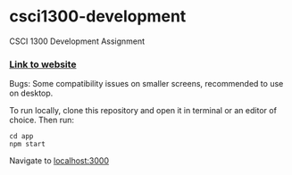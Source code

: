 # csci1300-development
CSCI 1300 Development Assignment

### [Link to website](https://csci1300-development.vercel.app/)

Bugs:
Some compatibility issues on smaller screens, recommended to use on desktop.

To run locally, clone this repository and open it in terminal or an editor of choice. Then run:
```
cd app
npm start
```
Navigate to [localhost:3000](http://localhost:3000/)
